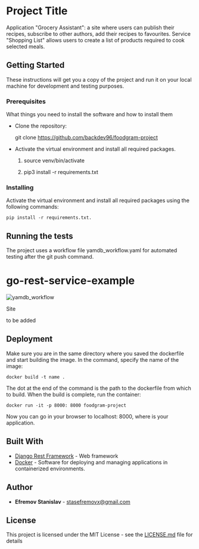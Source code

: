# Project Title

Application "Grocery Assistant": a site where users can publish their recipes, subscribe to other authors, add their recipes to favourites. Service "Shopping List" allows users to create a list of products required to cook selected meals.

## Getting Started

These instructions will get you a copy of the project and run it on your local machine for development and testing purposes. 

### Prerequisites

What things you need to install the software and how to install them

- Clone the repository:

    git clone https://github.com/backdev96/foodgram-project

- Activate the virtual environment and install all required packages.
    
    1) source venv/bin/activate

    2) pip3 install -r requirements.txt

### Installing

Activate the virtual environment and install all required packages using the following commands:
```
pip install -r requirements.txt.
```

## Running the tests

The project uses a workflow file yamdb_workflow.yaml for automated testing after the git push command.

# go-rest-service-example

![yamdb_workflow](https://github.com/backdev96/foodgram-project/workflows/foodgram/badge.svg)

Site

 to be added

## Deployment

Make sure you are in the same directory where you saved the dockerfile and start building the image. In the command, specify the name of the image: 
```
docker build -t name .
```
The dot at the end of the command is the path to the dockerfile from which to build.
When the build is complete, run the container: 
```
docker run -it -p 8000: 8000 foodgram-project
```
Now you can go in your browser to localhost: 8000, where is your application.

## Built With

* [Django Rest Framework](https://www.django-rest-framework.org/) - Web framework
* [Docker](https://www.docker.com/) - Software for deploying and managing applications in containerized environments.

## Author

* **Efremov Stanislav** - stasefremovx@gmail.com

## License

This project is licensed under the MIT License - see the [LICENSE.md](LICENSE.md) file for details

